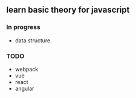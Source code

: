 ## learn basic theory for javascript

### In progress
- data structure

### TODO
- webpack
- vue
- react
- angular